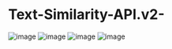 # Text-Similarity-API.v2-
![image](https://user-images.githubusercontent.com/107072477/233034500-f9007c05-6ac6-4505-9b9a-ca7ea7a13fa3.png)
![image](https://user-images.githubusercontent.com/107072477/233034598-6744b228-6b74-41a0-b797-dcc8642c4fbf.png)
![image](https://user-images.githubusercontent.com/107072477/233034733-9b154d13-3b2c-4b25-aef7-8f7b50803307.png)
![image](https://user-images.githubusercontent.com/107072477/233034695-125d5ea9-0f7b-4237-840b-e4e67fbfdc3b.png)
